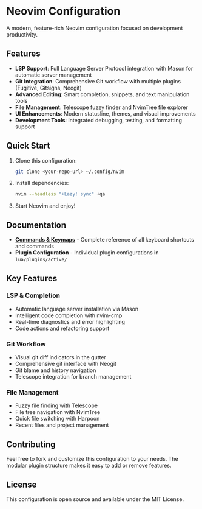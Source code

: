 # Neovim Configuration

A modern, feature-rich Neovim configuration focused on development productivity.

## Features

- **LSP Support**: Full Language Server Protocol integration with Mason for automatic server management
- **Git Integration**: Comprehensive Git workflow with multiple plugins (Fugitive, Gitsigns, Neogit)
- **Advanced Editing**: Smart completion, snippets, and text manipulation tools
- **File Management**: Telescope fuzzy finder and NvimTree file explorer
- **UI Enhancements**: Modern statusline, themes, and visual improvements
- **Development Tools**: Integrated debugging, testing, and formatting support

## Quick Start

1. Clone this configuration:
   ```bash
   git clone <your-repo-url> ~/.config/nvim
   ```

2. Install dependencies:
   ```bash
   nvim --headless "+Lazy! sync" +qa
   ```

3. Start Neovim and enjoy!

## Documentation

- **[Commands & Keymaps](docs/commands.md)** - Complete reference of all keyboard shortcuts and commands
- **Plugin Configuration** - Individual plugin configurations in `lua/plugins/active/`

## Key Features

### LSP & Completion
- Automatic language server installation via Mason
- Intelligent code completion with nvim-cmp
- Real-time diagnostics and error highlighting
- Code actions and refactoring support

### Git Workflow
- Visual git diff indicators in the gutter
- Comprehensive git interface with Neogit
- Git blame and history navigation
- Telescope integration for branch management

### File Management
- Fuzzy file finding with Telescope
- File tree navigation with NvimTree
- Quick file switching with Harpoon
- Recent files and project management

## Contributing

Feel free to fork and customize this configuration to your needs. The modular plugin structure makes it easy to add or remove features.

## License

This configuration is open source and available under the MIT License.